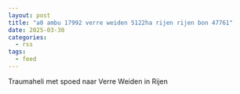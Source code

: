```yaml
---
layout: post
title: "a0 ambu 17992 verre weiden 5122ha rijen rijen bon 47761"
date: 2025-03-30
categories: 
  - rss
tags: 
  - feed
---
```


Traumaheli met spoed naar Verre Weiden in Rijen
